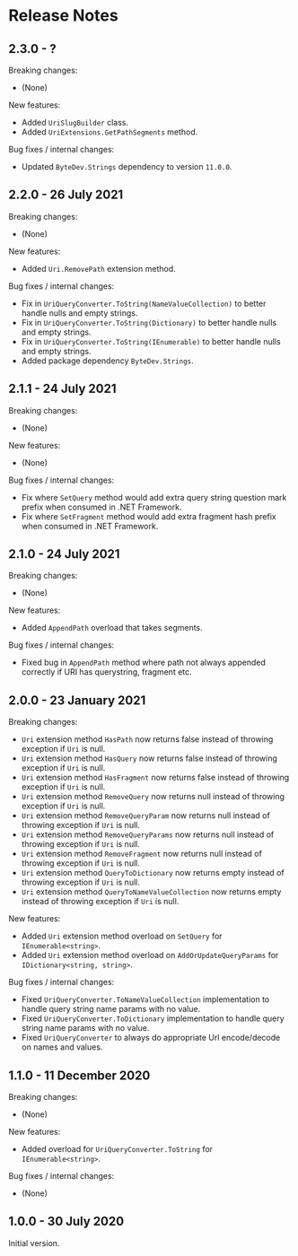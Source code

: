 # Release Notes

## 2.3.0 - ?

Breaking changes:
- (None)

New features:
- Added `UriSlugBuilder` class.
- Added `UriExtensions.GetPathSegments` method.

Bug fixes / internal changes:
- Updated `ByteDev.Strings` dependency to version `11.0.0`.

## 2.2.0 - 26 July 2021

Breaking changes:
- (None)

New features:
- Added `Uri.RemovePath` extension method.

Bug fixes / internal changes:
- Fix in `UriQueryConverter.ToString(NameValueCollection)` to better handle nulls and empty strings.
- Fix in `UriQueryConverter.ToString(Dictionary)` to better handle nulls and empty strings.
- Fix in `UriQueryConverter.ToString(IEnumerable)` to better handle nulls and empty strings.
- Added package dependency `ByteDev.Strings`.

## 2.1.1 - 24 July 2021

Breaking changes:
- (None)

New features:
- (None)

Bug fixes / internal changes:
- Fix where `SetQuery` method would add extra query string question mark prefix when consumed in .NET Framework.
- Fix where `SetFragment` method would add extra fragment hash prefix when consumed in .NET Framework.

## 2.1.0 - 24 July 2021

Breaking changes:
- (None)

New features:
- Added `AppendPath` overload that takes segments.

Bug fixes / internal changes:
- Fixed bug in `AppendPath` method where path not always appended correctly if URI has querystring, fragment etc.

## 2.0.0 - 23 January 2021

Breaking changes:
- `Uri` extension method `HasPath` now returns false instead of throwing exception if `Uri` is null.
- `Uri` extension method `HasQuery` now returns false instead of throwing exception  if `Uri` is null.
- `Uri` extension method `HasFragment` now returns false instead of throwing exception if `Uri` is null.
- `Uri` extension method `RemoveQuery` now returns null instead of throwing exception if `Uri` is null.
- `Uri` extension method `RemoveQueryParam` now returns null instead of throwing exception if `Uri` is null.
- `Uri` extension method `RemoveQueryParams` now returns null instead of throwing exception if `Uri` is null.
- `Uri` extension method `RemoveFragment` now returns null instead of throwing exception if `Uri` is null.
- `Uri` extension method `QueryToDictionary` now returns empty instead of throwing exception if `Uri` is null.
- `Uri` extension method `QueryToNameValueCollection` now returns empty instead of throwing exception if `Uri` is null.

New features:
- Added `Uri` extension method overload on `SetQuery` for `IEnumerable<string>`.
- Added `Uri` extension method overload on `AddOrUpdateQueryParams` for `IDictionary<string, string>`.

Bug fixes / internal changes:
- Fixed `UriQueryConverter.ToNameValueCollection` implementation to handle query string name params with no value.
- Fixed `UriQueryConverter.ToDictionary` implementation to handle query string name params with no value.
- Fixed `UriQueryConverter` to always do appropriate Url encode/decode on names and values.

## 1.1.0 - 11 December 2020

Breaking changes:
- (None)

New features:
- Added overload for `UriQueryConverter.ToString` for `IEnumerable<string>`.

Bug fixes / internal changes:
- (None)

## 1.0.0 - 30 July 2020

Initial version.
